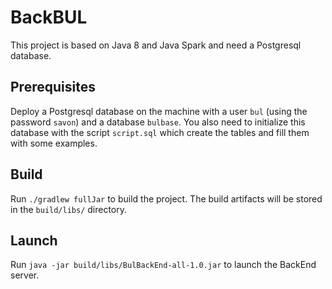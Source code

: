 # BackBUL

This project is based on Java 8 and Java Spark and need a Postgresql database.

## Prerequisites

Deploy a Postgresql database on the machine with a user `bul` (using the password `savon`) and a database `bulbase`.
You also need to initialize this database with the script `script.sql` which create the tables and fill them with some examples.

## Build

Run `./gradlew fullJar` to build the project. The build artifacts will be stored in the `build/libs/` directory.

## Launch

Run `java -jar build/libs/BulBackEnd-all-1.0.jar` to launch the BackEnd server.